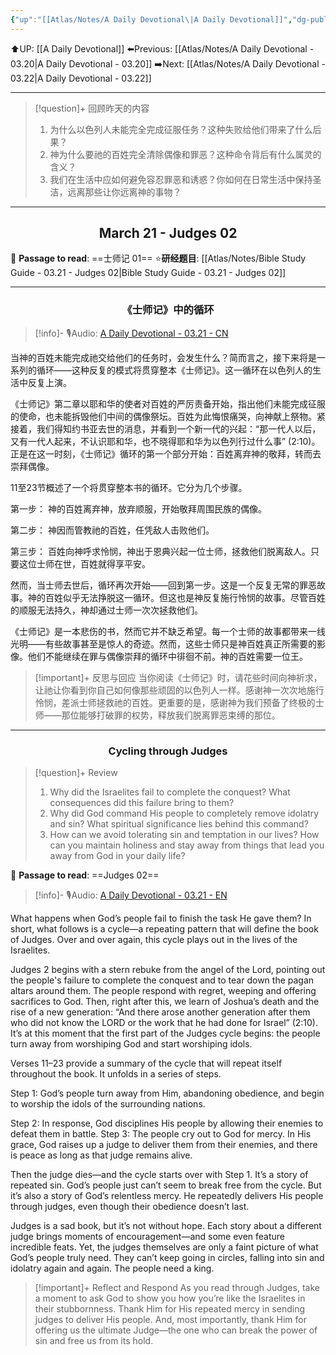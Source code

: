 ```yaml
---
{"up":"[[Atlas/Notes/A Daily Devotional\|A Daily Devotional]]","dg-publish":true,"permalink":"/atlas/notes/a-daily-devotional-03-21/","dgPassFrontmatter":true}
---
```


 ⬆️UP: [[A Daily Devotional]]
⬅️Previous: [[Atlas/Notes/A Daily Devotional - 03.20\|A Daily Devotional - 03.20]]
➡️Next: [[Atlas/Notes/A Daily Devotional - 03.22\|A Daily Devotional - 03.22]]

---

> [!question]+ 回顾昨天的内容
>  1. ⁠为什么以色列人未能完全完成征服任务？这种失败给他们带来了什么后果？
>  2. ⁠神为什么要祂的百姓完全清除偶像和罪恶？这种命令背后有什么属灵的含义？
>  3. 我们在生活中应如何避免容忍罪恶和诱惑？你如何在日常生活中保持圣洁，远离那些让你远离神的事物？



---
## <center>March 21 -  Judges 02</center>

📖 **Passage to read**: ==士师记 01==
⭐**研经题目**: [[Atlas/Notes/Bible Study Guide - 03.21 - Judges 02\|Bible Study Guide - 03.21 - Judges 02]]

---
### <center>《士师记》中的循环</center>

> [!info]- 🎙️Audio: [A Daily Devotional - 03.21 - CN]()

当神的百姓未能完成祂交给他们的任务时，会发生什么？简而言之，接下来将是一系列的循环——这种反复的模式将贯穿整本《士师记》。这一循环在以色列人的生活中反复上演。

《士师记》第二章以耶和华的使者对百姓的严厉责备开始，指出他们未能完成征服的使命，也未能拆毁他们中间的偶像祭坛。百姓为此悔恨痛哭，向神献上祭物。紧接着，我们得知约书亚去世的消息，并看到一个新一代的兴起：“那一代人以后，又有一代人起来，不认识耶和华，也不晓得耶和华为以色列行过什么事” (2:10)。正是在这一时刻，《士师记》循环的第一个部分开始：百姓离弃神的敬拜，转而去崇拜偶像。

11至23节概述了一个将贯穿整本书的循环。它分为几个步骤。

第一步： 神的百姓离弃神，放弃顺服，开始敬拜周围民族的偶像。

第二步： 神因而管教祂的百姓，任凭敌人击败他们。

第三步： 百姓向神呼求怜悯，神出于恩典兴起一位士师，拯救他们脱离敌人。只要这位士师在世，百姓就得享平安。

然而，当士师去世后，循环再次开始——回到第一步。这是一个反复无常的罪恶故事。神的百姓似乎无法挣脱这一循环。但这也是神反复施行怜悯的故事。尽管百姓的顺服无法持久，神却通过士师一次次拯救他们。

《士师记》是一本悲伤的书，然而它并不缺乏希望。每一个士师的故事都带来一线光明——有些故事甚至是惊人的奇迹。然而，这些士师只是神百姓真正所需要的影像。他们不能继续在罪与偶像崇拜的循环中徘徊不前。神的百姓需要一位王。

> [!important]+ 反思与回应
当你阅读《士师记》时，请花些时间向神祈求，让祂让你看到你自己如何像那些顽固的以色列人一样。感谢神一次次地施行怜悯，差派士师拯救祂的百姓。更重要的是，感谢神为我们预备了终极的士师——那位能够打破罪的权势，释放我们脱离罪恶束缚的那位。


---
### <center>Cycling through Judges</center>

> [!question]+ Review
> 1. ⁠Why did the Israelites fail to complete the conquest? What consequences did this failure bring to them?
> 2. Why did God command His people to completely remove idolatry and sin? What spiritual significance lies behind this command?
> 3. How can we avoid tolerating sin and temptation in our lives? How can you maintain holiness and stay away from things that lead you away from God in your daily life?

📖 **Passage to read**: ==Judges 02==

> [!info]- 🎙️Audio: [A Daily Devotional - 03.21 - EN]()  

What happens when God’s people fail to finish the task He gave them? In short, what follows is a cycle—a repeating pattern that will define the book of Judges. Over and over again, this cycle plays out in the lives of the Israelites.

Judges 2 begins with a stern rebuke from the angel of the Lord, pointing out the people's failure to complete the conquest and to tear down the pagan altars around them. The people respond with regret, weeping and offering sacrifices to God. Then, right after this, we learn of Joshua’s death and the rise of a new generation: “And there arose another generation after them who did not know the LORD or the work that he had done for Israel” (2:10). It’s at this moment that the first part of the Judges cycle begins: the people turn away from worshiping God and start worshiping idols.

Verses 11–23 provide a summary of the cycle that will repeat itself throughout the book. It unfolds in a series of steps.

Step 1: God’s people turn away from Him, abandoning obedience, and begin to worship the idols of the surrounding nations.

Step 2: In response, God disciplines His people by allowing their enemies to defeat them in battle.
Step 3: The people cry out to God for mercy. In His grace, God raises up a judge to deliver them from their enemies, and there is peace as long as that judge remains alive.

Then the judge dies—and the cycle starts over with Step 1. It’s a story of repeated sin. God’s people just can’t seem to break free from the cycle. But it’s also a story of God’s relentless mercy. He repeatedly delivers His people through judges, even though their obedience doesn’t last.

Judges is a sad book, but it’s not without hope. Each story about a different judge brings moments of encouragement—and some even feature incredible feats. Yet, the judges themselves are only a faint picture of what God’s people truly need. They can’t keep going in circles, falling into sin and idolatry again and again. The people need a king.

> [!important]+ Reflect and Respond
As you read through Judges, take a moment to ask God to show you how you’re like the Israelites in their stubbornness. Thank Him for His repeated mercy in sending judges to deliver His people. And, most importantly, thank Him for offering us the ultimate Judge—the one who can break the power of sin and free us from its hold.



































